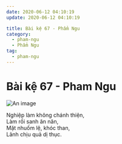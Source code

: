 ```yaml
---
date: 2020-06-12 04:10:19
update: 2020-06-12 04:10:19

title: Bài kệ 67 - Phẩm Ngu
category:
  - pham-ngu
  - Phẩm Ngu
tag:
  - pham-ngu
---
```


# Bài kệ 67 - Pham Ngu

![An image](/img/pham-ngu/pham-ngu-067.jpg)

Nghiệp làm không chánh thiện,<br>Làm rồi sanh ăn năn,<br>Mặt nhuốm lệ, khóc than,<br>Lãnh chịu quả dị thục.<br>

